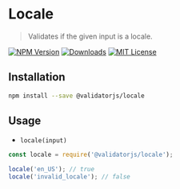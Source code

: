 # Locale

> Validates if the given input is a locale.

[![NPM Version](https://img.shields.io/npm/v/@validatorjs/locale.svg)](https://www.npmjs.com/package/@validatorjs/locale)
[![Downloads](https://img.shields.io/npm/dt/@validatorjs/locale.svg)](https://www.npmjs.com/package/@validatorjs/locale)
[![MIT License](https://img.shields.io/npm/l/@validatorjs/locale.svg)](../../LICENSE)

## Installation

```bash
npm install --save @validatorjs/locale
```

## Usage

- `locale(input)`

```js
const locale = require('@validatorjs/locale');

locale('en_US'); // true
locale('invalid_locale'); // false
```
